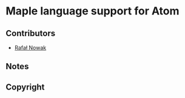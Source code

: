 # Maple language support for Atom

## Contributors
* [Rafał Nowak](https:github.com/rnoxy)

## Notes

## Copyright
